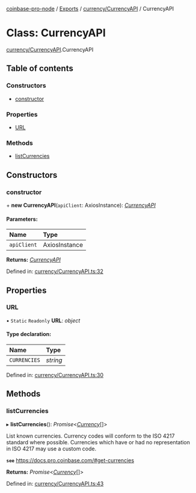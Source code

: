 [coinbase-pro-node](../README.md) / [Exports](../modules.md) / [currency/CurrencyAPI](../modules/currency_currencyapi.md) / CurrencyAPI

# Class: CurrencyAPI

[currency/CurrencyAPI](../modules/currency_currencyapi.md).CurrencyAPI

## Table of contents

### Constructors

- [constructor](currency_currencyapi.currencyapi.md#constructor)

### Properties

- [URL](currency_currencyapi.currencyapi.md#url)

### Methods

- [listCurrencies](currency_currencyapi.currencyapi.md#listcurrencies)

## Constructors

### constructor

\+ **new CurrencyAPI**(`apiClient`: AxiosInstance): [*CurrencyAPI*](currency_currencyapi.currencyapi.md)

#### Parameters:

Name | Type |
:------ | :------ |
`apiClient` | AxiosInstance |

**Returns:** [*CurrencyAPI*](currency_currencyapi.currencyapi.md)

Defined in: [currency/CurrencyAPI.ts:32](https://github.com/bennycode/coinbase-pro-node/blob/c3d8f7c/src/currency/CurrencyAPI.ts#L32)

## Properties

### URL

▪ `Static` `Readonly` **URL**: *object*

#### Type declaration:

Name | Type |
:------ | :------ |
`CURRENCIES` | *string* |

Defined in: [currency/CurrencyAPI.ts:30](https://github.com/bennycode/coinbase-pro-node/blob/c3d8f7c/src/currency/CurrencyAPI.ts#L30)

## Methods

### listCurrencies

▸ **listCurrencies**(): *Promise*<[*Currency*](../interfaces/currency_currencyapi.currency.md)[]\>

List known currencies.
Currency codes will conform to the ISO 4217 standard where possible.
Currencies which have or had no representation in ISO 4217 may use a custom code.

**`see`** https://docs.pro.coinbase.com/#get-currencies

**Returns:** *Promise*<[*Currency*](../interfaces/currency_currencyapi.currency.md)[]\>

Defined in: [currency/CurrencyAPI.ts:43](https://github.com/bennycode/coinbase-pro-node/blob/c3d8f7c/src/currency/CurrencyAPI.ts#L43)
